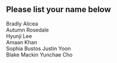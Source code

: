 ## Please list your name below

Bradly Alicea   
Autumn Rosedale   
Hyunji Lee   
Amaan Khan   
Sophia Bustos 
Justin Yoon \
Blake Mackin
Yunchae Cho
